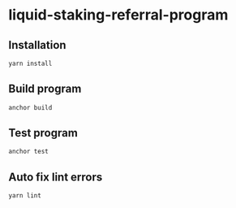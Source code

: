 # liquid-staking-referral-program

## Installation
```bash
yarn install
```

## Build program
```bash
anchor build
```

## Test program
```bash
anchor test
```

## Auto fix lint errors
```bash
yarn lint
```
